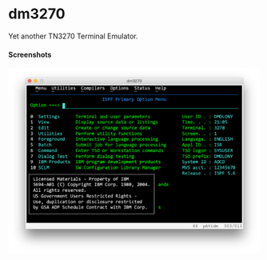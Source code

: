 # dm3270
Yet another TN3270 Terminal Emulator.

#### Screenshots
![Main screen](console.png?raw=true "dm3270")
